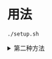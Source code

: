 # 用法
```
./setup.sh
```
<details>
<summary>第二种方法</summary>

手动输入
<pre>
cp /proc/asound/card0/codec* .
sudo cp -R /sys/firmware/acpi/tables .
sudo chmod a+x verbit.sh
./verbit.sh 'codec#0'
</pre>
</details>


